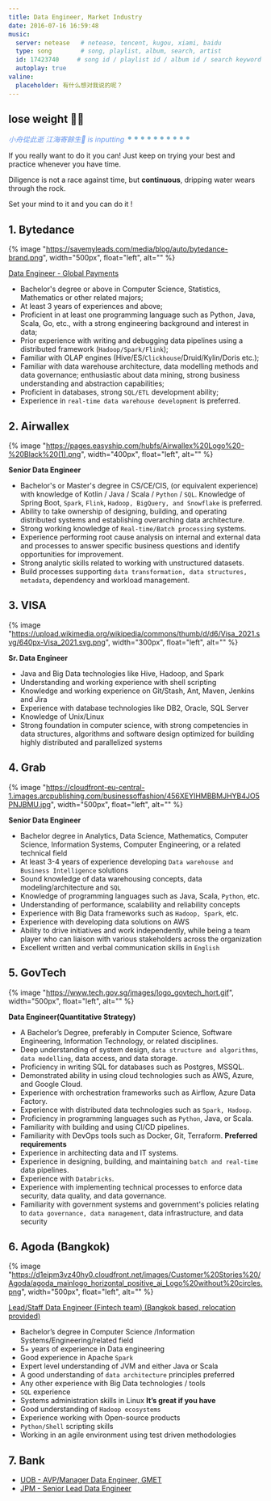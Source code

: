 ```yaml
---
title: Data Engineer, Market Industry
date: 2016-07-16 16:59:48
music:
  server: netease   # netease, tencent, kugou, xiami, baidu
  type: song        # song, playlist, album, search, artist
  id: 17423740     # song id / playlist id / album id / search keyword
  autoplay: true
valine:
  placeholder: 有什么想对我说的呢？
---
```


## lose weight 💪🏻

<p style="font-style:italic;color:cornflowerblue;">小舟從此逝 江海寄餘生🧘 is inputting <img src=/images/tw/main-progress-blue-dot.gif style="box-shadow:none; margin:0;height:16px">
</p>

If you really want to do it you can! Just keep on trying your best and practice whenever you have time. 

Diligence is not a race against time, but **continuous**, dripping water wears through the rock.

Set your mind to it and you can do it ! 

## 1. Bytedance

{% image "https://savemyleads.com/media/blog/auto/bytedance-brand.png", width="500px", float="left", alt="" %}

[Data Engineer - Global Payments](https://www.linkedin.com/jobs/view/3580128161/?alternateChannel=search&refId=M%2FxV0CJzezA7E9u3uKUsQw%3D%3D&trackingId=nZDynHenNHuEc7TBHvJH6g%3D%3D)
 
- Bachelor's degree or above in Computer Science, Statistics, Mathematics or other related majors;
- At least 3 years of experiences and above;
- Proficient in at least one programming language such as Python, Java, Scala, Go, etc., with a strong engineering background and interest in data;
- Prior experience with writing and debugging data pipelines using a distributed framework (`Hadoop/Spark/Flink`);
- Familiar with OLAP engines (Hive/ES/`Clickhouse`/Druid/Kylin/Doris etc.);
- Familiar with data warehouse architecture, data modelling methods and data governance; enthusiastic about data mining, strong business understanding and abstraction capabilities;
- Proficient in databases, strong `SQL/ETL` development ability;
- Experience in `real-time data warehouse development` is preferred.

## 2. Airwallex

{% image "https://pages.easyship.com/hubfs/Airwallex%20Logo%20-%20Black%20(1).png", width="400px", float="left", alt="" %}
 
**Senior Data Engineer** 
 
- Bachelor's or Master's degree in CS/CE/CIS, (or equivalent experience) with knowledge of Kotlin / Java / Scala / `Python` / `SQL`. Knowledge of Spring Boot, `Spark`, `Flink`, `Hadoop, BigQuery, and Snowflake` is preferred.
- Ability to take ownership of designing, building, and operating distributed systems and establishing overarching data architecture.
- Strong working knowledge of `Real-time/Batch processing` systems.
- Experience performing root cause analysis on internal and external data and processes to answer specific business questions and identify opportunities for improvement.
- Strong analytic skills related to working with unstructured datasets.
- Build processes supporting `data transformation, data structures, metadata`, dependency and workload management.

## 3. VISA

{% image "https://upload.wikimedia.org/wikipedia/commons/thumb/d/d6/Visa_2021.svg/640px-Visa_2021.svg.png", width="300px", float="left", alt="" %}

**Sr. Data Engineer** 

- Java and Big Data technologies like Hive, Hadoop, and Spark
- Understanding and working experience with shell scripting
- Knowledge and working experience on Git/Stash, Ant, Maven, Jenkins and Jira
- Experience with database technologies like DB2, Oracle, SQL Server
- Knowledge of Unix/Linux
- Strong foundation in computer science, with strong competencies in data structures, algorithms and software design optimized for building highly distributed and parallelized systems

## 4. Grab

{% image "https://cloudfront-eu-central-1.images.arcpublishing.com/businessoffashion/456XEYIHMBBMJHYB4JO5PNJBMU.jpg", width="500px", float="left", alt="" %}

**Senior Data Engineer** 

- Bachelor degree in Analytics, Data Science, Mathematics, Computer Science, Information Systems, Computer Engineering, or a related technical field
- At least 3-4 years of experience developing `Data warehouse and Business Intelligence` solutions
- Sound knowledge of data warehousing concepts, data modeling/architecture and `SQL`
- Knowledge of programming languages such as Java, Scala, `Python`, etc.
- Understanding of performance, scalability and reliability concepts
- Experience with Big Data frameworks such as `Hadoop, Spark`, etc.
- Experience with developing data solutions on AWS
- Ability to drive initiatives and work independently, while being a team player who can liaison with various stakeholders across the organization
- Excellent written and verbal communication skills in `English`

## 5. GovTech

{% image "https://www.tech.gov.sg/images/logo_govtech_hort.gif", width="500px", float="left", alt="" %}

**Data Engineer(Quantitative Strategy)**

- A Bachelor’s Degree, preferably in Computer Science, Software Engineering, Information Technology, or related disciplines. 
- Deep understanding of system design, `data structure and algorithms`, `data modelling`, data access, and data storage.
- Proficiency in writing SQL for databases such as Postgres, MSSQL.
- Demonstrated ability in using cloud technologies such as AWS, Azure, and Google Cloud.
- Experience with orchestration frameworks such as Airflow, Azure Data Factory.
- Experience with distributed data technologies such as `Spark, Hadoop`.
- Proficiency in programming languages such as `Python`, Java, or Scala.
- Familiarity with building and using CI/CD pipelines.
- Familiarity with DevOps tools such as Docker, Git, Terraform.
**Preferred requirements**
- Experience in architecting data and IT systems.
- Experience in designing, building, and maintaining `batch and real-time` data pipelines. 
- Experience with `Databricks`.
- Experience with implementing technical processes to enforce data security, data quality, and data governance.
- Familiarity with government systems and government's policies relating to `data governance, data management`, data infrastructure, and data security

## 6. Agoda (Bangkok)

{% image "https://d1eipm3vz40hy0.cloudfront.net/images/Customer%20Stories%20/Agoda/agoda_mainlogo_horizontal_positive_ai_Logo%20without%20circles.png", width="500px", float="left", alt="" %}

[Lead/Staff Data Engineer (Fintech team) (Bangkok based, relocation provided)](https://www.linkedin.com/jobs/search/?currentJobId=3886622770&f_C=66719&originToLandingJobPostings=3886622770%2C3886638103%2C3877215182%2C3886626727%2C3839793558%2C3839796369)

- Bachelor’s degree in Computer Science /Information Systems/Engineering/related field
- 5+ years of experience in Data engineering
- Good experience in Apache `Spark`
- Expert level understanding of JVM and either Java or Scala
- A good understanding of `data architecture` principles preferred
- Any other experience with Big Data technologies / tools
- `SQL` experience
- Systems administration skills in Linux
**It’s great if you have**
- Good understanding of `Hadoop ecosystems`
- Experience working with Open-source products
- `Python/Shell` scripting skills
- Working in an agile environment using test driven methodologies

## 7. Bank

- [UOB - AVP/Manager Data Engineer, GMET](https://www.linkedin.com/jobs/view/3703986256/?alternateChannel=search&refId=AeQuBZ5q%2BtLlQgT%2BVr7qKw%3D%3D&trackingId=qrx9RfQFvrcJnNghOpP3fw%3D%3D)
- [JPM - Senior Lead Data Engineer](https://www.linkedin.com/jobs/view/3839583628/?alternateChannel=search&refId=ZG3SmB7TAZ5HIw1Fg2%2FU6A%3D%3D&trackingId=vnQE80F0M74dT6nhgSUdBg%3D%3D)

